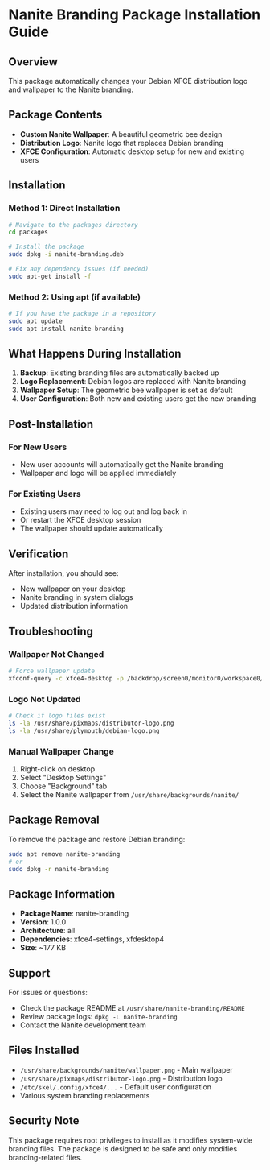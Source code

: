 # Nanite Branding Package Installation Guide

## Overview
This package automatically changes your Debian XFCE distribution logo and wallpaper to the Nanite branding.

## Package Contents
- **Custom Nanite Wallpaper**: A beautiful geometric bee design
- **Distribution Logo**: Nanite logo that replaces Debian branding
- **XFCE Configuration**: Automatic desktop setup for new and existing users

## Installation

### Method 1: Direct Installation
```bash
# Navigate to the packages directory
cd packages

# Install the package
sudo dpkg -i nanite-branding.deb

# Fix any dependency issues (if needed)
sudo apt-get install -f
```

### Method 2: Using apt (if available)
```bash
# If you have the package in a repository
sudo apt update
sudo apt install nanite-branding
```

## What Happens During Installation

1. **Backup**: Existing branding files are automatically backed up
2. **Logo Replacement**: Debian logos are replaced with Nanite branding
3. **Wallpaper Setup**: The geometric bee wallpaper is set as default
4. **User Configuration**: Both new and existing users get the new branding

## Post-Installation

### For New Users
- New user accounts will automatically get the Nanite branding
- Wallpaper and logo will be applied immediately

### For Existing Users
- Existing users may need to log out and log back in
- Or restart the XFCE desktop session
- The wallpaper should update automatically

## Verification

After installation, you should see:
- New wallpaper on your desktop
- Nanite branding in system dialogs
- Updated distribution information

## Troubleshooting

### Wallpaper Not Changed
```bash
# Force wallpaper update
xfconf-query -c xfce4-desktop -p /backdrop/screen0/monitor0/workspace0/picture-uri -s "file:///usr/share/backgrounds/nanite/wallpaper.png"
```

### Logo Not Updated
```bash
# Check if logo files exist
ls -la /usr/share/pixmaps/distributor-logo.png
ls -la /usr/share/plymouth/debian-logo.png
```

### Manual Wallpaper Change
1. Right-click on desktop
2. Select "Desktop Settings"
3. Choose "Background" tab
4. Select the Nanite wallpaper from `/usr/share/backgrounds/nanite/`

## Package Removal

To remove the package and restore Debian branding:
```bash
sudo apt remove nanite-branding
# or
sudo dpkg -r nanite-branding
```

## Package Information

- **Package Name**: nanite-branding
- **Version**: 1.0.0
- **Architecture**: all
- **Dependencies**: xfce4-settings, xfdesktop4
- **Size**: ~177 KB

## Support

For issues or questions:
- Check the package README at `/usr/share/nanite-branding/README`
- Review package logs: `dpkg -L nanite-branding`
- Contact the Nanite development team

## Files Installed

- `/usr/share/backgrounds/nanite/wallpaper.png` - Main wallpaper
- `/usr/share/pixmaps/distributor-logo.png` - Distribution logo
- `/etc/skel/.config/xfce4/...` - Default user configuration
- Various system branding replacements

## Security Note

This package requires root privileges to install as it modifies system-wide branding files. The package is designed to be safe and only modifies branding-related files.
